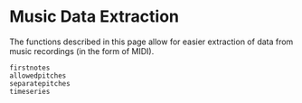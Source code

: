 # Music Data Extraction
The functions described in this page allow for easier extraction of data from music recordings (in the form of MIDI).

```@docs
firstnotes
allowedpitches
separatepitches
timeseries
```
